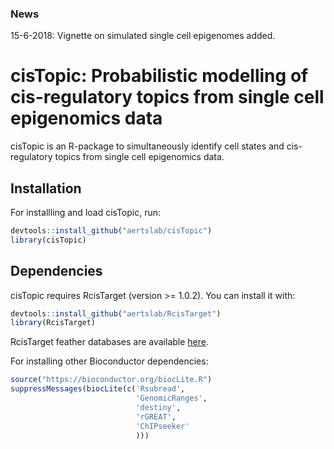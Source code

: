 ### News

15-6-2018: Vignette on simulated single cell epigenomes added.

# cisTopic: Probabilistic modelling of cis-regulatory topics from single cell epigenomics data

cisTopic is an R-package to simultaneously identify cell states and cis-regulatory topics from single cell epigenomics data.

## Installation

For installling and load cisTopic, run:

```r
devtools::install_github("aertslab/cisTopic")
library(cisTopic)
```

## Dependencies

cisTopic requires RcisTarget (version >= 1.0.2). You can install it with:

```r
devtools::install_github("aertslab/RcisTarget")
library(RcisTarget)
```

RcisTarget feather databases are available [here](https://resources.aertslab.org/cistarget/).

For installing other Bioconductor dependencies:

```r
source("https://bioconductor.org/biocLite.R")
suppressMessages(biocLite(c('Rsubread',
                            'GenomicRanges',
                            'destiny',
                            'rGREAT',
                            'ChIPseeker'
                            )))
```
